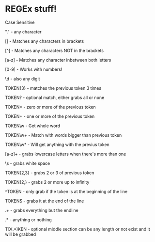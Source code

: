 # REGEx stuff!

Case Sensitive


"." - any character

[] - Matches any characters in brackets

[^] - Matches any characters NOT in the brackets

[a-z] - Matches any character inbetween both letters

[0-9] - Works with numbers!

\d - also any digit

TOKEN{3} - matches the previous token 3 times

TOKEN? - optional match, either grabs all or none

TOKEN* - zero or more of the previous token

TOKEN+ - one or more of the previous token

TOKEN\w - Get whole word

TOKEN\w+ - Match with words bigger than previous token

TOKEN\w* - Will get anything with the previus token

[a-z]+ - grabs lowercase letters when there's more than one

\s - grabs white space

TOKEN{2,3} - grabs 2 or 3 of previous token

TOKEN{2,} - grabs 2 or more up to infinity

^TOKEN - only grab if the token is at the beginning of the line

TOKEN$ - grabs it at the end of the line

.+ - grabs everything but the endline

.* - anything or nothing

TO(.*)KEN - optional middle section can be any length or not exist and it will be grabbed